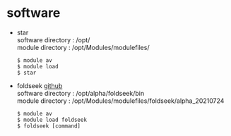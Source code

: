 # software

- star   
  software directory : /opt/  
  module directory : /opt/Modules/modulefiles/  
  ```
  $ module av
  $ module load
  $ star
  
  ```
- foldseek [github](https://github.com/steineggerlab/foldseek)   
  software directory : /opt/alpha/foldseek/bin   
  module directory : /opt/Modules/modulefiles/foldseek/alpha_20210724   
  ```
  $ module av
  $ module load foldseek
  $ foldseek [command]
  ```
